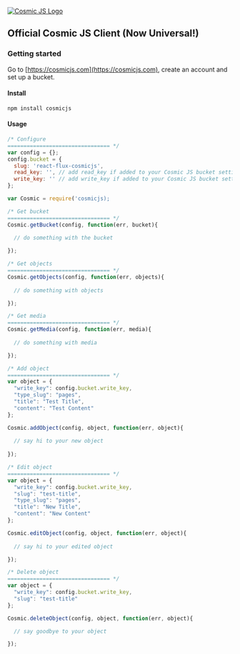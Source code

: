 [![Cosmic JS Logo](https://cosmicjs.com/images/marketing/logo-w-brand.jpg)](https://cosmicjs.com/)
## Official Cosmic JS Client (Now Universal!)

### Getting started
Go to [https://cosmicjs.com](https://cosmicjs.com), create an account and set up a bucket.

#### Install
```
npm install cosmicjs
```

#### Usage

```javascript
/* Configure
================================ */
var config = {};
config.bucket = {
  slug: 'react-flux-cosmicjs',
  read_key: '', // add read_key if added to your Cosmic JS bucket settings
  write_key: '' // add write_key if added to your Cosmic JS bucket settings
};

var Cosmic = require('cosmicjs);

/* Get bucket
================================ */
Cosmic.getBucket(config, function(err, bucket){
				
  // do something with the bucket

});

/* Get objects
================================ */
Cosmic.getObjects(config, function(err, objects){
				
  // do something with objects

});

/* Get media
================================ */
Cosmic.getMedia(config, function(err, media){
			
  // do something with media

});

/* Add object
================================ */
var object = {
  "write_key": config.bucket.write_key,
  "type_slug": "pages",
  "title": "Test Title",
  "content": "Test Content"
};

Cosmic.addObject(config, object, function(err, object){
	
  // say hi to your new object
	
});

/* Edit object
================================ */
var object = {
  "write_key": config.bucket.write_key,
  "slug": "test-title",
  "type_slug": "pages",
  "title": "New Title",
  "content": "New Content"
};

Cosmic.editObject(config, object, function(err, object){
	
  // say hi to your edited object

});

/* Delete object
================================ */
var object = {
  "write_key": config.bucket.write_key,
  "slug": "test-title"
};

Cosmic.deleteObject(config, object, function(err, object){

  // say goodbye to your object

});
```
